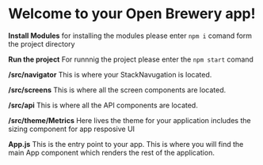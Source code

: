 # Welcome to your Open Brewery app!

**Install Modules**
for installing the modules please enter `npm i` comand form the project directory

**Run the project**
For runnnig the project please enter the `npm start` comand

**/src/navigator**
This is where your StackNavugation is located.

**/src/screens**
This is where all the screen components are located.

**/src/api**
This is where all the API components are located.

**/src/theme/Metrics**
Here lives the theme for your application includes the sizing component for app resposive UI

**App.js**
This is the entry point to your app. This is where you will find the main App component which renders the rest of the application.
